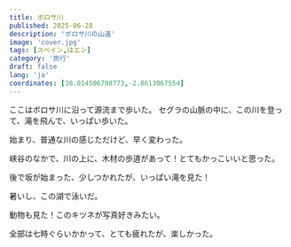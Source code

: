```yaml
---
title: ボロサ川
published: 2025-06-28
description: 'ボロサ川の山道'
image: 'cover.jpg'
tags: [スペイン,はエン]
category: '旅行'
draft: false 
lang: 'ja'
coordinates: [38.014506798773,-2.8613067554]
---
```


ここはボロサ川に沿って源流まで歩いた。
セグラの山脈の中に、この川を登って、滝を飛んで、いっぱい歩いた。

始まり、普通な川の感じただけど、早く変わった。

峡谷のなかで、川の上に、木材の歩道があって！とてもかっこいいと思った。

後で坂が始まった、少しつかれたが、いっぱい滝を見た！

暑いし、この湖で泳いだ。

動物も見た！このキツネが写真好きみたい。

全部は七時ぐらいかかって、とても疲れたが、楽しかった。



